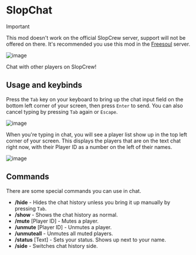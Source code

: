# SlopChat
> [!IMPORTANT]  
> This mod doesn't work on the official SlopCrew server, support will not be offered on there.
> It's recommended you use this mod in the [Freesoul](https://discord.com/invite/YUfhan9gSk) server.

![image](https://github.com/LazyDuchess/SlopChat/assets/42678262/264b318e-f0dd-4fb1-9f43-e117327c6551)

Chat with other players on SlopCrew!

## Usage and keybinds
Press the `Tab` key on your keyboard to bring up the chat input field on the bottom left corner of your screen, then press `Enter` to send. You can also cancel typing by pressing `Tab` again or `Escape`.

![image](https://github.com/LazyDuchess/SlopChat/assets/42678262/335448ea-6413-41a8-b889-a9a0cc1fdbd9)

When you're typing in chat, you will see a player list show up in the top left corner of your screen. This displays the players that are on the text chat right now, with their Player ID as a number on the left of their names.

![image](https://github.com/LazyDuchess/SlopChat/assets/42678262/623186cc-16b4-48d5-b4d3-b9ae716d8df6)

## Commands
There are some special commands you can use in chat.

* **/hide** - Hides the chat history unless you bring it up manually by pressing `Tab`.
* **/show** - Shows the chat history as normal.
* **/mute** [Player ID] - Mutes a player.
* **/unmute** [Player ID] - Unmutes a player.
* **/unmuteall** - Unmutes all muted players.
* **/status** [Text] - Sets your status. Shows up next to your name.
* **/side** - Switches chat history side.